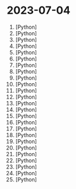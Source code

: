 # 2023-07-04

1. [](https://github.comundefined "You like pytorch? You like micrograd? You love tinygrad! ❤️") [Python]
2. [](https://github.comundefined "Chat with your documents on your local device using GPT models. No data leaves your device and 100% private.") [Python]
3. [](https://github.comundefined "Stable Diffusion web UI") [Python]
4. [](https://github.comundefined "リアルタイムボイスチェンジャー Realtime Voice Changer") [Python]
5. [](https://github.comundefined "An AI agent that beats the classic game Snake.") [Python]
6. [](https://github.comundefined "🗃 Open source self-hosted web archiving. Takes URLs/browser history/bookmarks/Pocket/Pinboard/etc., saves HTML, JS, PDFs, media, and more...") [Python]
7. [](https://github.comundefined "A collective list of free APIs") [Python]
8. [](https://github.comundefined "openpilot is an open source driver assistance system. openpilot performs the functions of Automated Lane Centering and Adaptive Cruise Control for over 200 supported car makes and models.") [Python]
9. [](https://github.comundefined "Large-scale, Informative, and Diverse Multi-round Chat Data (and Models)") [Python]
10. [](https://github.comundefined "Ansible for DevOps examples.") [Python]
11. [](https://github.comundefined "") [Python]
12. [](https://github.comundefined "A gradio web UI for running Large Language Models like LLaMA, llama.cpp, GPT-J, Pythia, OPT, and GALACTICA.") [Python]
13. [](https://github.comundefined "A youtube-dl fork with additional features and fixes") [Python]
14. [](https://github.comundefined "Download all your kindle books script.") [Python]
15. [](https://github.comundefined "🆓免费的 ChatGPT 镜像网站列表，持续更新。List of free ChatGPT mirror sites, continuously updated.") [Python]
16. [](https://github.comundefined "🐸💬 - a deep learning toolkit for Text-to-Speech, battle-tested in research and production") [Python]
17. [](https://github.comundefined "aider is GPT powered coding in your terminal") [Python]
18. [](https://github.comundefined "Easily migrate your codebase from one framework or language to another.") [Python]
19. [](https://github.comundefined "Join us at H2O.ai to make the world's best open-source GPT with document and image Q&A, 100% private chat, no data leaks, Apache 2.0 https://arxiv.org/pdf/2306.08161.pdf Live Demo: https://gpt.h2o.ai/") [Python]
20. [](https://github.comundefined "Voice data <= 10 mins can also be used to train a good VC model!") [Python]
21. [](https://github.comundefined "FastAPI framework, high performance, easy to learn, fast to code, ready for production") [Python]
22. [](https://github.comundefined "Learn how to design large-scale systems. Prep for the system design interview. Includes Anki flashcards.") [Python]
23. [](https://github.comundefined "Book_4_《矩阵力量》 | 鸢尾花书：从加减乘除到机器学习；上架！") [Python]
24. [](https://github.comundefined "This is an AI agent for Street Fighter II Champion Edition.") [Python]
25. [](https://github.comundefined "🤗 Transformers: State-of-the-art Machine Learning for Pytorch, TensorFlow, and JAX.") [Python]
